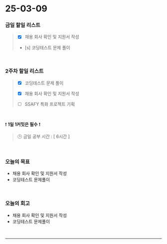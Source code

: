 # 25-03-09

### 금일 할일 리스트

> - [x] 채용 회사 확인 및 지원서 작성
>
> - [s] 코딩테스트 문제 풀이

<br/>

### 2주차 할일 리스트

> - [x] 코딩테스트 문제 풀이
>
> - [x] 채용 회사 확인 및 지원서 작성
>
> - [ ] SSAFY 특화 프로젝트 기획

<br/>

❗ **1일 1커밋은 필수** ❗

> 🕒 금일 공부 시간 : [ 6시간 ]

<br/>

### 오늘의 목표
- 채용 회사 확인 및 지원서 작성
- 코딩테스트 문제풀이

<br>

### 오늘의 회고
- 채용 회사 확인 및 지원서 작성
- 코딩테스트 문제풀이

<br/>

---
